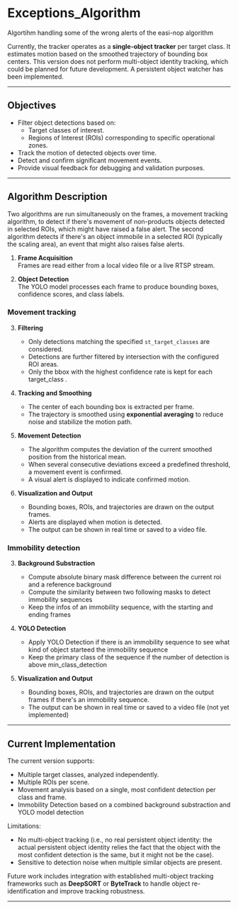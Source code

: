 # Exceptions_Algorithm
Algortihm handling some of the wrong alerts of the easi-nop algorithm

Currently, the tracker operates as a **single-object tracker** per target class. It estimates motion based on the smoothed trajectory of bounding box centers. This version does not perform multi-object identity tracking, which could be planned for future development. A persistent object watcher has been implemented.

---

## Objectives
- Filter object detections based on:
  - Target classes of interest.
  - Regions of Interest (ROIs) corresponding to specific operational zones.
- Track the motion of detected objects over time.
- Detect and confirm significant movement events.
- Provide visual feedback for debugging and validation purposes.

---

## Algorithm Description

Two algorithms are run simultaneously on the frames, a movement tracking algorithm, to detect if there's movement of non-products objects detected in selected ROIs, which might have raised a false alert. The second algorithm detects if there's an object immobile in a selected ROI (typically the scaling area), an event that might also raises false alerts.

1. **Frame Acquisition**  
   Frames are read either from a local video file or a live RTSP stream.

2. **Object Detection**  
   The YOLO model processes each frame to produce bounding boxes, confidence scores, and class labels.

### Movement tracking

3. **Filtering**  
   - Only detections matching the specified `st_target_classes` are considered.  
   - Detections are further filtered by intersection with the configured ROI areas.
   - Only the bbox with the highest confidence rate is kept for each target_class .

4. **Tracking and Smoothing**  
   - The center of each bounding box is extracted per frame.  
   - The trajectory is smoothed using **exponential averaging** to reduce noise and stabilize the motion path.

5. **Movement Detection**  
   - The algorithm computes the deviation of the current smoothed position from the historical mean.  
   - When several consecutive deviations exceed a predefined threshold, a movement event is confirmed.  
   - A visual alert is displayed to indicate confirmed motion.

6. **Visualization and Output**  
   - Bounding boxes, ROIs, and trajectories are drawn on the output frames.  
   - Alerts are displayed when motion is detected.  
   - The output can be shown in real time or saved to a video file.

### Immobility detection

3. **Background Substraction**  
   - Compute absolute binary mask difference between the current roi and a reference background 
   - Compute the similarity between two following masks to detect immobility sequences
   - Keep the infos of an immobility sequence, with the starting and ending frames

4. **YOLO Detection**
   - Apply YOLO Detection if there is an immobility sequence to see what kind of object starteed the immobility sequence
   - Keep the primary class of the sequence if the number of detection is above min_class_detection

6. **Visualization and Output**  
   - Bounding boxes, ROIs, and trajectories are drawn on the output frames if there's an immobility sequence.  
   - The output can be shown in real time or saved to a video file (not yet implemented)

---

## Current Implementation
The current version supports:
- Multiple target classes, analyzed independently.
- Multiple ROIs per scene.
- Movement analysis based on a single, most confident detection per class and frame.
- Immobility Detection based on a combined background substraction and YOLO model detection

Limitations:
- No multi-object tracking (i.e., no real persistent object identity: the actual persistent object identity relies the fact that the object with the most confident detection is the same, but it might not be the case).
- Sensitive to detection noise when multiple similar objects are present.

Future work includes integration with established multi-object tracking frameworks such as **DeepSORT** or **ByteTrack** to handle object re-identification and improve tracking robustness.

---

